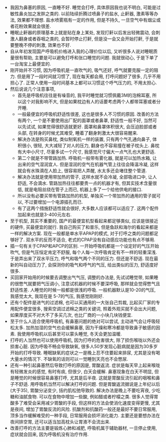 - 我因为鼻塞的原因, 一直睡不好. 睡觉会打呼, 具体原因我也说不明白, 可能是过敏性鼻炎加之发胖之类的. 以前陆续折腾过喷鼻子的盐水, 止鼾器, 激素等等办法, 效果都不理想. 盐水喷雾瓶有一定的作用, 但是不持久, 一旦空气中有烟尘或者花粉效果就会很差.
- 睡眠止鼾器的原理基本上就是贴在身上某处, 发现打鼾以后发出轻微震动, 会刺激人翻身或者吞咽之类的, 会暂时停止打鼾, 但是没一会又会开始打鼾, 于是就要整晚不停的刺激, 效果也不好.
- 自从年初发现国产呼吸机价格进入我的心理价位以后, 又听很多人说对睡眠质量很有帮助, 主要是可以避免打呼和张口睡觉的问题. 我就很动心, 于是下单了一台淘宝上最便宜的.
-  刚开始并不习惯, 因为呼吸机是一直吹气的, 吸气还好, 呼气就要克服一定的阻力. 但是用了一段时间就习惯了, 现在每天都会用, 打呼问题好了很多, 几乎不用担心了. 正常人使用一段时间基本上都可以习惯这个呼气压力的, 不用太担心.
- 然后说说几个注意事项,
  - 首先是呼吸机往往是有噪音的, 我平时睡觉就习惯佩戴3M的泡棉耳塞, 所以这个对我影响不大, 但是如果枕边有人的话要考虑两个人都带耳塞或者分开睡.
  - 一般最便宜的呼吸机舒适性很差, 这也是很多人不习惯的原因. 改善的方法有两个, 一个是不要使用出厂配的面罩或者鼻罩, 舒适性一般不好, 当然可以先试试, 如果觉得很舒适就更好. 面罩和鼻罩体积很大, 会压迫脸部或者头部, 在转身的时候尤其难受, 睡着了翻身刺激太大很容易醒来.
  - 解决办法是购买鼻枕, 类似制氧机一样的装置, 只有两个气孔通向鼻子, 体积很小, 很轻, 大大减轻了对人的压力, 翻身也不容易撞在被子枕头上. 鼻枕有大中小尺寸, 尽量多试一个尺寸, 我感觉尺寸偏大一点气孔也大更舒适.
  - 第二个就是不带管路加热. 呼吸机一般带有雾化器, 就是可以加热水箱, 让出来的空气湿润宜人. 但是湿润的空气在机器气管上往往会降温冷凝, 这样就会有水珠滴在人脸上, 很容易把人弄醒, 水太多还会堵住整个管道.  
  - 解决办法就是使用带加热的管子, 这样水就不会冷凝, 全部吸进口中, 让人舒适, 不会滴水. 管路加热往往都要贵一点的机器才有, 但其实技术含量很低, 就是电阻丝绕在管子上而已, 机器上多了一个给他供电的接口. 
  - 所以没有必要买带有管路加热的机型, 单独买一个带加热的通用的管子就可以, 不过要增加一个电源插孔而已.
  - 有了这两个措施舒适性就会很好, 大多数人应该都可以适应了. 这两个配件加起来也就是3-400元左右.
- 至于机型, 其实不重要的, 国产的最便宜机型看起来都足够类似, 应该是很接近的硬件, 买最便宜的就行. 我自己购买了和普乐, 但是鱼跃和海尔的看起来都是一样的解决方案. 现在一般都是单水平APAP的模式, 对于打呼之类的问题都足够好了. 双水平的反而不适合, 老式的CPAP没有自动感应功能也有点不够用.
- 插一句有关于CPAP和APCP的区别. 一开始呼吸机都是一个设定好的气压开始吹气, 但是气压恒定肯定不舒服, 每个人每一次呼吸肯定有不一样的轻重深浅. 于是弄出来了双水平压力, 呼气和吸气两个不同的压力. 但还是不舒适. 现在最新的叫自动压力了, 会探测你的吸气和呼气的气压, 给出类似的压力, 舒适度好很多.
- 买回家开始用的时候要去调整出气气压, 调整的办法是, 先试试睡觉带, 如果睡的很憋气就要把气压调小, 注意试机器的时候不要深呼吸, 那样就会觉得憋气且舒适性差. 人睡觉的时候一般都是很浅的呼吸. 一般机器默认是10-20的气压, 我感觉太大, 我现在是 5-7的气压, 我感觉刚刚好.
- 还有个配件是进气的过滤棉, 也可以买通用的一大张自己剪裁, 比起买厂家的专用配件便宜很多, 搜索空调过滤棉之类的关键词, 照着外观买就不会出大问题, 如果厚度买不对大不了多买几次, 也比厂商的一小块几块钱便宜.
- 至于什么人适合使用呼吸机, 有鼻塞问题的绝对可以尝试, 主动进气会让呼吸轻松太多. 加热加湿的空气也会缓解鼻塞, 因为干燥和寒冷都是导致鼻子敏感的因素. 我使用呼吸机以后甚至可以蒙头睡觉, 冬天会更加温暖.
- 打呼的人当然也可以使用呼吸机, 因为打呼的危害很大, 除了损伤喉咙以外还会损害心脏. 因为呼吸不畅会导致缺氧, 很多人50岁发现心脏病就是因为30多岁开始的打呼导致. 睡眠缺氧的症状之一是晚上忍不住要起来排尿, 尤其是没有喝大量水的情况下. 不缺氧的话则可以一觉睡到天亮也不会憋尿.
- 还有一种引起鼻塞然后导致打呼的原因是, 胃酸返流. 症状是每天早上起来喉咙有轻微发炎的感觉, 有时有痰, 但很少, 白天会缓解. 鼻塞现象在白天不明显, 但是睡觉的时候很容易鼻塞打呼, 尤其是后半夜. 这就是胃酸反流引起的咽喉和鼻子不舒适. 用呼吸机当然可以解决打呼的问题. 但是胃酸返流据说是上年纪以后(大于35), 胃酸分泌变少, 括约肌松弛导致的. 解决办法是晚上不要吃宵夜, 少吃糖和油腻食物. 可以在食物中增加一些酸, 例如醋或者柠檬之类. 很多人觉得胃酸多了难受会采用减少胃酸的手段, 但这样的方法会使消化速度变得更慢, 尤其是夜间, 增加了胃酸反流的风险. 抗酸剂和抗酸药一般还是最好不要日常服用, 顶多当作缓解难受的一种手段, 日常服用会损坏消化能力. 主要还是要想办法在夜间排空胃, 还可以适当加高枕头让胃液不会流出来.
- 改善打呼的方法主要是锻炼心肺和减肥, 呼吸机属于辅助器材, 一旦停止使用, 症状就会回来, 因为呼吸机没有治疗作用.
